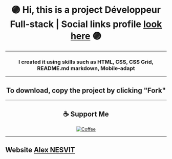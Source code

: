 # <div align="center">🟣 Hi, this is a project Développeur Full-stack | Social links profile [look here](https://alexnesvit.github.io/Personal-Card/) 🟣</div>

----

### <div align="center">I created it using skills such as HTML, CSS, CSS Grid, README.md markdown, Mobile-adapt</div>

----

## <div align="center">To download, copy the project by clicking "Fork"</div>

----


## <div align="center">☕ Support Me
<p>
<div align="center"><a href="https://www.buymeacoffee.com/alexnesvit"><img alt="Coffee" src="https://img.shields.io/badge/Buy_Me_A_Coffee-FFDD00?style=for-the-badge&logo=buy-me-a-coffee&logoColor=black" /></a></div>
</p>
</div>

----


## Website [Alex NESVIT](https://alexnesvit.github.io/Personal-Card/)


